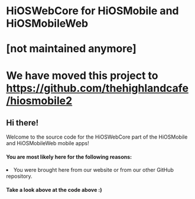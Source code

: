 # HiOSWebCore for HiOSMobile and HiOSMobileWeb<br><br> [not maintained anymore]
# We have moved this project to https://github.com/thehighlandcafe/hiosmobile2

<h2>Hi there!</h2>
Welcome to the source code for the HiOSWebCore part of the HiOSMobile and HiOSMobileWeb mobile apps!
<h4>You are most likely here for the following reasons:</h4>
<li>You were brought here from our website or from our other GitHub repository.</li>
<h4>Take a look above at the code above :)</h4>
